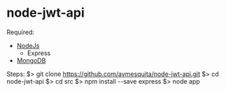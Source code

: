 # node-jwt-api

Required:
- [NodeJs](https://nodejs.org)
  - Express
- [MongoDB](https://www.mongodb.com/download-center/community)

Steps:
$> git clone https://github.com/avmesquita/node-jwt-api.git
$> cd node-jwt-api
$> cd src
$> npm install --save express
$> node app

